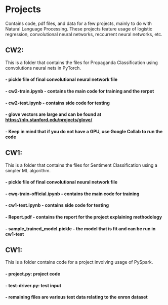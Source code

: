 # Projects
Contains code, pdf files, and data for a few projects, mainly to do with Natural Language Processing.
These projects feature usage of logistic regression, convolutional neural networks, reccurrent neural networks, etc.

## CW2:
This is a folder that contains the files for Propaganda Classification using convolutions neural nets in PyTorch.
   #### - pickle file of final convolutional neural network file 
   #### - cw2-train.ipynb - contains the main code for training and the rerpot
   #### - cw2-test.ipynb - contains side code for testing
   #### - glove vectors are large and can be found at https://nlp.stanford.edu/projects/glove/
   #### - Keep in mind that if you do not have a GPU, use Google Collab to run the code
   

## CW1:
This is a folder that contains the files for Sentiment Classification using a simpler ML algorithm.
   #### - pickle file of final convolutional neural network file 
   #### - cwq-train-official.ipynb - contains the main code for training
   #### - cw1-test.ipynb - contains side code for testing
   #### - Report.pdf - contains the report for the project explaining methodology 
   #### - sample_trained_model.pickle - the model that is fit and can be run in cw1-test

## CW1:
This is a folder contains code for a project involving usage of PySpark.
   #### - project.py: project code 
   #### - test-driver.py: test input
   #### - remaining files are various text data relating to the enron dataset
